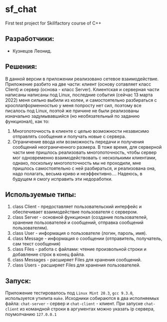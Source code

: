 # sf_chat
First test project for Skillfactory course of C++

## Разработчики:

- Кузнецов Леонид.

## Решения:
В данной версии в приложении реализовано сетевое взаимодействие. Приложение разбито на две части: клиент (основу сотавляет класс Client) и сервер (основа - класс Server). Клиентская и серверная части написаны написаны под Linux, последние события (сейчас 13 марта 2022) меня сильно выбили из колеи, и самостоятельно разбираться с кросплатформенностью у меня попросту нет сил, поэтому все писалось под Linux, поэтой же причине не были реализованы изначально задумывавшийся (но необязательный по заданию функционал), как то:
1. Многопоточность в клиенте с целью возможности независимо отправлять сообщения и получать новые с сервера.
2. Ограничение ввода или возможность передачи и получения сообщений неограниченного размера.
В тоже время, для серверной части мне пришлось реализовать многопоточность, чтобы сервер мог одновременно взаимодействовать с несколькими клиентами, однако, поскольку многопоточность мы не проходили, мне пришлось самостоятельно с ней разбираться, и реализована она, надо полагать, весьма криво и неэффективно.... Надеюсь, в будущем я смогу исправить эти недоработки.

## Используемые типы:
1. class Client - предоставляет пользовательский интерфейс и обеспечивает взаимодействие пользователя с сервером.
2. class Server - основной функционал (создание пользователей, хранение пользователей и сообщений, отправка сообщений пользователям).
3. class User - информация о пользователе (логин, пароль, имя).
4. class Message - информация о сообщении (отправитель, получатель, сам текст сообщения)
5. class Files - работа с файлами: чтение произвольной строки и добавление строк в конец файла.
6. class Messages - расширяет Files для хранения сообщений.
7. class Users - расширяет Files для хранения пользователей.

## Запуск:
Приложение тестировалось под `Linux Mint 20.3`, `gcc 9.3.0`, используется утилита `make`. Исходники собираются в два исполняемых файла: `chat-server` - сервер и `chat-client` - клиент. При запуске `chat-client` из командной строки в аргументах можно указать ip сервера, поумолчанию `127.0.0.1`